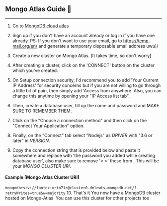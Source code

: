 ## Mongo Atlas Guide 📱
-----------------
1. Go to [MongoDB cloud atlas](https://www.mongodb.com/cloud/atlas)

2. Sign up if you don't have an account already or log in if you have one already.
PS: If you don't want to use your email, go to https://temp-mail.org/en/ and generate a temporary disposable email address uwu)/
3. Create a new cluster on Mongo Atlas. [It takes time, so don't worry]
4. After creating a cluster, click on the 'CONNECT' button on the cluster which you've created.
5. On Setup connection security, I'd recommend you to add 'Your Current IP Address' for security concerns but if you are not willing to go through a little bit of pain, then simply add 'Access from anywhere. Also, you can change this anytime by opening your "IP Access list tab".
6. Then, create a database user, fill up the name and password and MAKE SURE TO REMEMBER THEM.
7. Click on the "Choose a connection method" and then click on the "Connect Your Application" option.
8. Finally, on the "Connect" tab select "Nodejs" as _DRIVER_ with "3.6 or later" in _VERSION_.
9. Copy the connection string that is provided below and paste it somewhere and replace <password> with 'the password you added while creating database user', also make sure to remove '< >' these from <yourPassword>. This will be your _MONGO CLUSTER URI_.
#### Example [Mongo Atlas Cluster URI]
```mongodb+srv://fantox:xrto71r@cluster0.dnlowts.mongodb.net/?retryWrites=true&w=majority```
10. That's it You now have a MongoDB cluster hosted on Mongo-Atlas. You can use this cluster for other projects too
